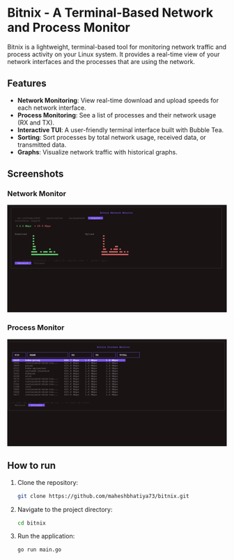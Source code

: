 # Bitnix - A Terminal-Based Network and Process Monitor

Bitnix is a lightweight, terminal-based tool for monitoring network traffic and process activity on your Linux system. It provides a real-time view of your network interfaces and the processes that are using the network.

## Features

*   **Network Monitoring**: View real-time download and upload speeds for each network interface.
*   **Process Monitoring**: See a list of processes and their network usage (RX and TX).
*   **Interactive TUI**: A user-friendly terminal interface built with Bubble Tea.
*   **Sorting**: Sort processes by total network usage, received data, or transmitted data.
*   **Graphs**: Visualize network traffic with historical graphs.

## Screenshots

### Network Monitor
![Network Monitor](assets/network-monitor.png)

### Process Monitor
![Process Monitor](assets/process-monitor.png)

## How to run

1.  Clone the repository:
    ```bash
    git clone https://github.com/maheshbhatiya73/bitnix.git
    ```
2.  Navigate to the project directory:
    ```bash
    cd bitnix
    ```
3.  Run the application:
    ```bash
    go run main.go

